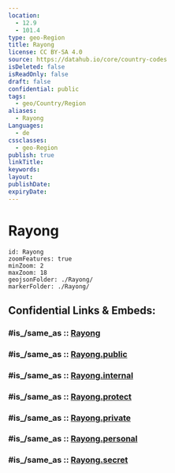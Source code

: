 ```yaml
---
location:
  - 12.9
  - 101.4
type: geo-Region
title: Rayong
license: CC BY-SA 4.0
source: https://datahub.io/core/country-codes
isDeleted: false
isReadOnly: false
draft: false
confidential: public
tags:
  - geo/Country/Region
aliases:
  - Rayong
Languages:
  - de
cssclasses:
  - geo-Region
publish: true
linkTitle:
keywords:
layout:
publishDate:
expiryDate:
---
```


# Rayong

```leaflet
id: Rayong
zoomFeatures: true 
minZoom: 2 
maxZoom: 18
geojsonFolder: ./Rayong/
markerFolder: ./Rayong/
```


## Confidential Links & Embeds: 

### #is_/same_as :: [Rayong](/_Standards/Earth/Continent/Asia/Asia~South~East/Thailand/Provinces~Thailand/Rayong.md) 

### #is_/same_as :: [Rayong.public](/_public/Earth/Continent/Asia/Asia~South~East/Thailand/Provinces~Thailand/Rayong.public.md) 

### #is_/same_as :: [Rayong.internal](/_internal/Earth/Continent/Asia/Asia~South~East/Thailand/Provinces~Thailand/Rayong.internal.md) 

### #is_/same_as :: [Rayong.protect](/_protect/Earth/Continent/Asia/Asia~South~East/Thailand/Provinces~Thailand/Rayong.protect.md) 

### #is_/same_as :: [Rayong.private](/_private/Earth/Continent/Asia/Asia~South~East/Thailand/Provinces~Thailand/Rayong.private.md) 

### #is_/same_as :: [Rayong.personal](/_personal/Earth/Continent/Asia/Asia~South~East/Thailand/Provinces~Thailand/Rayong.personal.md) 

### #is_/same_as :: [Rayong.secret](/_secret/Earth/Continent/Asia/Asia~South~East/Thailand/Provinces~Thailand/Rayong.secret.md)

